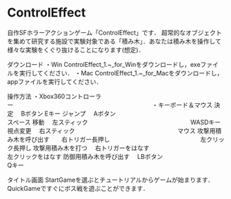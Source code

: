 # ControlEffect
自作SFホラーアクションゲーム「ControlEffect」です．
超常的なオブジェクトを集めて研究する施設で実験対象である「積み木」．あなたは積み木を操作して様々な実験をくぐり抜けることになります(想定)．

ダウンロード
・Win
ControlEffect_1.~_for_Winをダウンロードし，exeファイルを実行してください．
・Mac
ControlEffect_1.~_for_Macをダウンロードし，appファイルを実行してください．

操作方法
・Xbox360コントローラー　　　　　　　　　　　　　　　　　　　　　　　・キーボード＆マウス
決定　                 Bボタン                                Eキー
ジャンプ　              Aボタン　　　　　　　　　　　　　　　　　　　スペース
移動　                 左スティック　　　　　　　　　　　　　　　　　WASDキー
視点変更　              右スティック　　　　　　　　　　　　　　　　　マウス
攻撃用積み木を呼び出す　　右トリガー長押し　　　　　　　　　　　　　　　左クリック長押し
攻撃用積み木を打つ　     右トリガーをはなす　　　　　　　　　　　　　　左クリックをはなす
防御用積み木を呼び出す　  LBボタン　　　　　　　　　　　　　　　　　　　Qキー

タイトル画面
StartGameを選ぶとチュートリアルからゲームが始まります．
QuickGameですぐにボス戦を遊ぶことができます．
